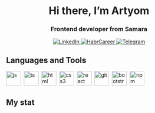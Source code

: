 <div id='header' align='center'>
  <h1>Hi there, I’m Artyom</h1>
  <h3>Frontend developer from Samara</h3>
</div>
<div id="socials" align="center">
  <a href='https://www.linkedin.com/in/%D0%B0%D1%80%D1%82%D1%91%D0%BC-%D1%83%D1%81%D0%BE%D0%B2-6292a9281/' target='_blank'>
    <img src='https://img.shields.io/badge/LinkedIn-blue?style=for-the-badge&logo=linkedin&logoColor=white' alt='LinkedIn'>
  </a>
  <a href='https://career.habr.com/usovartyom1' target='_blank'>
    <img src='https://img.shields.io/badge/HabrCareer-blue?style=for-the-badge&logo=habrcareer&logoColor=white' alt='HabrCareer'>
  </a>
  <a href='https://t.me/UsovArtem' target='_blank'>
    <img src='https://img.shields.io/badge/Telegram-blue?style=for-the-badge&logo=telegram&logoColor=white' alt='Telegram'>
  </a>
</div>
<div>
<h2>Languages and Tools</h2>
  <img src='https://cdn.jsdelivr.net/gh/devicons/devicon/icons/javascript/javascript-original.svg' title='js' width='40' height='40' />&nbsp;
  <img src='https://cdn.jsdelivr.net/gh/devicons/devicon/icons/typescript/typescript-original.svg' title='ts' width='40' height='40' />&nbsp;
  <img src='https://cdn.jsdelivr.net/gh/devicons/devicon/icons/html5/html5-original.svg' title='html' width='40' height='40' />&nbsp;
  <img src='https://cdn.jsdelivr.net/gh/devicons/devicon/icons/css3/css3-original.svg' title='css3' width='40' height='40' />&nbsp;
  <img src='https://cdn.jsdelivr.net/gh/devicons/devicon/icons/react/react-original.svg' title='react' width='40' height='40' />&nbsp;
  <img src='https://cdn.jsdelivr.net/gh/devicons/devicon/icons/git/git-plain.svg' title='git' width='40' height='40' />&nbsp;
  <img src='https://cdn.jsdelivr.net/gh/devicons/devicon/icons/bootstrap/bootstrap-plain.svg' title='bootstrap' width='40' height='40' />&nbsp;
  <img src='https://cdn.jsdelivr.net/gh/devicons/devicon/icons/npm/npm-original-wordmark.svg' title='npm' width='40' height='40' />&nbsp;
</div>
<h2>My stat<h2>
<div id="stat" align="center">
    <img src="https://github-profile-summary-cards.vercel.app/api/cards/profile-details?username=ArtyomUsov&theme=github" alt=""/>
    <img src="https://github-profile-summary-cards.vercel.app/api/cards/most-commit-language?username=ArtyomUsov&theme=github" alt=""/>
     <img src="https://github-profile-summary-cards.vercel.app/api/cards/stats?username=ArtyomUsov&theme=github" alt=""/>
</div>


